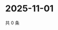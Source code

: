 # 2025-11-01

共 0 条

<!-- BEGIN ZHIHUVIDEO -->
<!-- 最后更新时间 Sat Nov 01 2025 05:10:36 GMT+0800 (China Standard Time) -->

<!-- END ZHIHUVIDEO -->
